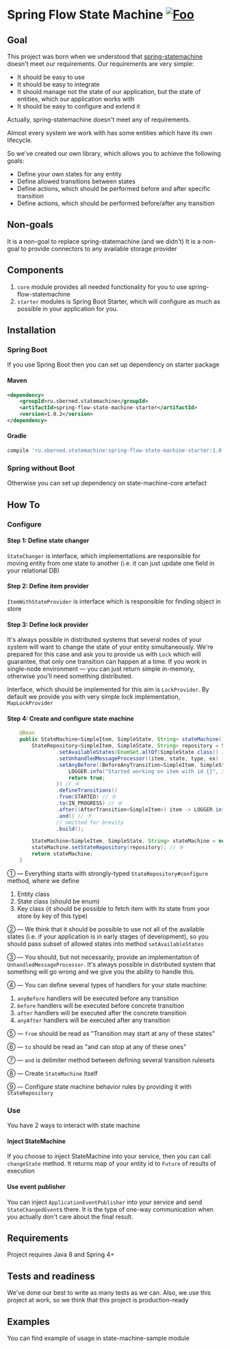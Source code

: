 # Spring Flow State Machine <a href="http://search.maven.org/#artifactdetails%7Cru.sberned.statemachine%7Cspring-flow-state-machine-starter%7C1.0.2%7Cjar" rel="some text">![Foo](https://maven-badges.herokuapp.com/maven-central/ru.sberned.statemachine/state-machine-core/badge.svg)</a>


## Goal

This project was born when we understood that [spring-statemachine](http://projects.spring.io/spring-statemachine/) doesn't meet our requirements.  Our requirements are very simple:

* It should be easy to use
* It should be easy to integrate
* It should manage not the state of our application, but the state of entities, which our application works with
* It should be easy to configure and extend it

Actually, spring-statemachine doesn't meet any of requirements.

Almost every system we work with has some entities which have its own lifecycle.

So we've created our own library, which allows you to achieve the following goals:

* Define your own states for any entity
* Define allowed transitions between states
* Define actions, which should be performed before and after specific transition
* Define actions, which should be performed before/after any transition

## Non-goals

It is a non-goal to replace spring-statemachine (and we didn't)
It is a non-goal to provide connectors to any available storage provider

## Components

1. `core` module provides all needed functionality for you to use spring-flow-statemachine
2. `starter` modules is Spring Boot Starter, which will configure as much as possible in your application for you.

## Installation

### Spring Boot

If you use Spring Boot then you can set up dependency on starter package

#### Maven 

```xml
<dependency>
    <groupId>ru.sberned.statemachine</groupId>
    <artifactId>spring-flow-state-machine-starter</artifactId>
    <version>1.0.2</version>
</dependency>
```

#### Gradle

```groovy
compile 'ru.sberned.statemachine:spring-flow-state-machine-starter:1.0.2'
```

### Spring without Boot

Otherwise you can set up dependency on state-machine-core artefact

## How To

### Configure

#### Step 1: Define state changer

`StateChanger` is interface, which implementations are responsible for moving entity from one state to another (i.e. it can just update one field in your relational DB)

#### Step 2: Define item provider

`ItemWithStateProvider` is interface which is responsible for finding object in store

#### Step 3: Define lock provider

It's always possible in distributed systems that several nodes of your system will want to change the state of your entity simultaneously. We're prepared for this case and ask you to provide us with `Lock` which will guarantee, that only one transition can happen at a time. If you work in single-node environment — you can just return simple in-memory, otherwise you'll need something distributed.

Interface, which should be implemented for this aim is `LockProvider`. By default we provide you with very simple lock implementation, `MapLockProvider`

#### Step 4: Create and configure state machine

```java
    @Bean
    public StateMachine<SimpleItem, SimpleState, String> stateMachine() {
        StateRepository<SimpleItem, SimpleState, String> repository = StateRepositoryBuilder.<SimpleItem, SimpleState, String>configure() // ①
                .setAvailableStates(EnumSet.allOf(SimpleState.class)) // ②
                .setUnhandledMessageProcessor((item, state, type, ex) -> LOGGER.error("Got unhandled item with id {}, issue is {}", item, type)) // ③
                .setAnyBefore((BeforeAnyTransition<SimpleItem, SimpleState>) (item, state) -> {
                    LOGGER.info("Started working on item with id {}", item.getId());
                    return true;
                }) // ④
                .defineTransitions()
                .from(STARTED) // ⑤
                .to(IN_PROGRESS) // ⑥
                .after((AfterTransition<SimpleItem>) item -> LOGGER.info("Moved from STARTED to IN_PROGRESS")) 
                .and() // ⑦
                // omitted for brevity
                .build(); 

        StateMachine<SimpleItem, SimpleState, String> stateMachine = new StateMachine<>(stateProvider(), stateChanger(), lockProvider); // ⑧
        stateMachine.setStateRepository(repository); // ⑨
        return stateMachine;
    }
```

① — Everything starts with strongly-typed `StateRepository#configure` method, where we define

1. Entity class
2. State class (should be enum)
3. Key class (it should be possible to fetch item with its state from your store by key of this type)
    
② — We think that it should be possible to use not all of the available states (i.e. if your application is in early stages of development), so you should pass subset of allowed states into method `setAvailableStates`

③ — You should, but not necessarily, provide an implementation of `UnhandledMessageProcessor`. It's always possible in distributed system that something will go wrong and we give you the ability to handle this.
 
④ — You can define several types of handlers for your state machine:

1. `anyBefore` handlers will be executed before any transition
2. `before` handlers will be executed before concrete transition
3. `after` handlers will be executed after the concrete transition
4. `anyAfter` handlers will be executed after any transition
    
⑤ — `from` should be read as "Transition may start at any of these states"

⑥ — `to` should be read as "and can stop at any of these ones"

⑦ — `and` is delimiter method between defining several transition rulesets

⑧ — Create `StateMachine` itself

⑨ — Configure state machine behavior rules by providing it with `StateRepository`

### Use

You have 2 ways to interact with state machine

#### Inject StateMachine

If you choose to inject StateMachine into your service, then you can call `changeState` method. It returns map of your entity id to `Future` of results of execution

#### Use event publisher

You can inject `ApplicationEventPublisher` into your service and send `StateChangedEvent`s there. It is the type of one-way communication when you actually don't care about the final result.

## Requirements

Project requires Java 8 and Spring 4+

## Tests and readiness

We've done our best to write as many tests as we can. Also, we use this project at work, so we think that this project is production-ready

## Examples

You can find example of usage in state-machine-sample module
